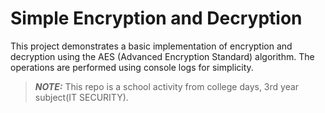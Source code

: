 # Simple Encryption and Decryption

This project demonstrates a basic implementation of encryption and decryption using the AES (Advanced Encryption Standard) algorithm. The operations are performed using console logs for simplicity.

> **_NOTE:_** This repo is a school activity from college days, 3rd year subject(IT SECURITY).

